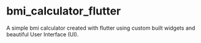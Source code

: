 # bmi_calculator_flutter

A simple bmi calculator created with flutter using custom built widgets and beautiful User Interface (UI).
